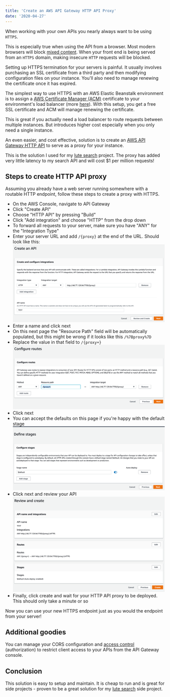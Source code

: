 ```yaml
---
title: 'Create an AWS API Gateway HTTP API Proxy'
date: '2020-04-27'
---
```


When working with your own APIs you nearly always want to be using `HTTPS`.

This is especially true when using the API from a browser. Most modern browsers will block [mixed content](https://support.mozilla.org/en-US/kb/mixed-content-blocking-firefox). When your front end is being served from an `HTTPS` domain, making insecure `HTTP` requests will be blocked.

Setting up HTTPS termination for your servers is painful. It usually involves purchasing an SSL certificate from a third party and then modifying configuration files on your instance. You'll also need to manage renewing the certificate once it has expired.

The simplest way to use HTTPS with an AWS Elastic Beanstalk environment is to assign a [AWS Certificate Manager (ACM)](https://aws.amazon.com/certificate-manager/) certificate to your environment's load balancer (more [here](https://docs.aws.amazon.com/elasticbeanstalk/latest/dg/configuring-https.html)). With this setup, you get a free SSL certificate and ACM will manage renewing the certificate.

This is great if you actually need a load balancer to route requests between multiple instances. But introduces higher cost especially when you only need a single instance.

An even easier, and cost effective, solution is to create an [AWS API Gateway HTTP API](https://docs.aws.amazon.com/apigateway/latest/developerguide/http-api.html) to serve as a proxy for your instance.

This is the solution I used for my [lute search](/lute-search) project. The proxy has added very little latency to my search API and will cost \$1 per million requests!

## Steps to create HTTP API proxy

Assuming you already have a web server running somewhere with a routable HTTP endpoint, follow these steps to create a proxy with HTTPS.

- On the AWS Console, navigate to API Gateway
- Click "Create API"
- Choose "HTTP API" by pressing "Build"
- Click "Add integration" and choose "HTTP" from the drop down
- To forward all requests to your server, make sure you have "ANY" for the "Integration Type"
- Enter your server URL and add `/{proxy}` at the end of the URL. Should look like this:
  ![Create API](../images/apigw-https-proxy-post/part-1.png)
- Enter a name and click next
- On this next page the "Resource Path" field will be automatically populated, but this might be wrong if it looks like this `/%7Bproxy%7D`
- Replace the value in that field to `/{proxy+}`
  ![Configure Routes](../images/apigw-https-proxy-post/part-2.png)
- Click next
- You can accept the defaults on this page if you're happy with the default stage
  ![Stage](../images/apigw-https-proxy-post/part-3.png)
- Click next and review your API
  ![Review and Create](../images/apigw-https-proxy-post/part-4.png)
- Finally, click create and wait for your HTTP API proxy to be deployed. This should only take a minute or so

Now you can use your new HTTPS endpoint just as you would the endpoint from your server!

## Additional goodies

You can manage your CORS configuration and [access control](https://docs.aws.amazon.com/apigateway/latest/developerguide/http-api-jwt-authorizer.html) (authorization) to restrict client access to your APIs from the API Gateway console.

## Conclusion

This solution is easy to setup and maintain. It is cheap to run and is great for side projects - proven to be a great solution for my [lute search](/lute-search) side project.
